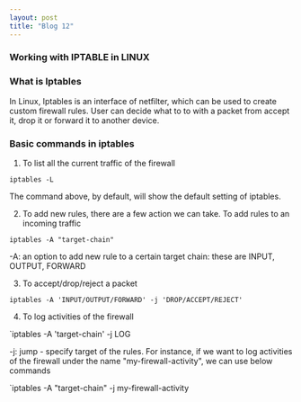 ```yaml
---
layout: post
title: "Blog 12"
---
```


### Working with IPTABLE in LINUX

### What is Iptables

In Linux, Iptables is an interface of netfilter, which can be used to create custom firewall rules. User can decide what to to with a packet from accept it, drop it or forward it to another device. 

### Basic commands in iptables

1. To list all the current traffic of the firewall


`iptables -L`


The command above, by default, will show the default setting of iptables.


2. To add new rules, there are a few action we can take. To add rules to an incoming traffic


`iptables -A "target-chain" `


-A: an option to add new rule to a certain target chain: these are INPUT, OUTPUT, FORWARD


3. To accept/drop/reject a packet 


`iptables -A 'INPUT/OUTPUT/FORWARD' -j 'DROP/ACCEPT/REJECT' `


4. To log activities of the firewall


`iptables -A 'target-chain' -j LOG


-j: jump  - specify target of the rules. For instance, if we want to log activities of the firewall under the name "my-firewall-activity", we can use below commands

`iptables -A "target-chain" -j my-firewall-activity



